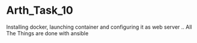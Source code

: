 # Arth_Task_10
Installing docker, launching container and configuring it as web server .. All The Things are done with  ansible
